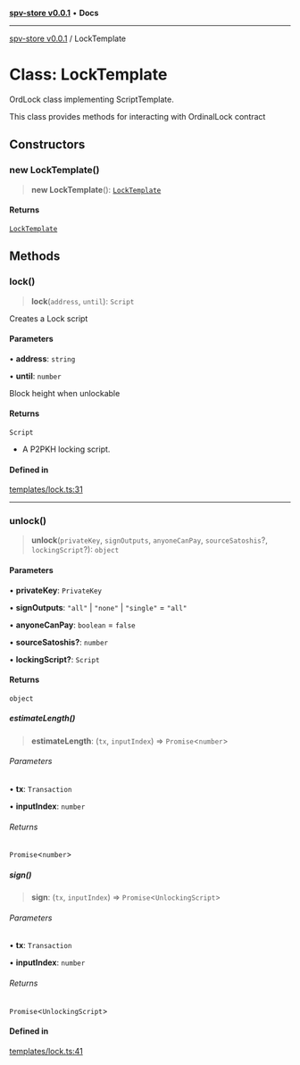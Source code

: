 [**spv-store v0.0.1**](../README.md) • **Docs**

***

[spv-store v0.0.1](../globals.md) / LockTemplate

# Class: LockTemplate

OrdLock class implementing ScriptTemplate.

This class provides methods for interacting with OrdinalLock contract

## Constructors

### new LockTemplate()

> **new LockTemplate**(): [`LockTemplate`](LockTemplate.md)

#### Returns

[`LockTemplate`](LockTemplate.md)

## Methods

### lock()

> **lock**(`address`, `until`): `Script`

Creates a Lock script

#### Parameters

• **address**: `string`

• **until**: `number`

Block height when unlockable

#### Returns

`Script`

- A P2PKH locking script.

#### Defined in

[templates/lock.ts:31](https://github.com/shruggr/ts-casemod-spv/blob/d2d8e139fbd295fc0999df738863fea71ede7818/src/templates/lock.ts#L31)

***

### unlock()

> **unlock**(`privateKey`, `signOutputs`, `anyoneCanPay`, `sourceSatoshis`?, `lockingScript`?): `object`

#### Parameters

• **privateKey**: `PrivateKey`

• **signOutputs**: `"all"` \| `"none"` \| `"single"` = `"all"`

• **anyoneCanPay**: `boolean` = `false`

• **sourceSatoshis?**: `number`

• **lockingScript?**: `Script`

#### Returns

`object`

##### estimateLength()

> **estimateLength**: (`tx`, `inputIndex`) => `Promise`\<`number`\>

###### Parameters

• **tx**: `Transaction`

• **inputIndex**: `number`

###### Returns

`Promise`\<`number`\>

##### sign()

> **sign**: (`tx`, `inputIndex`) => `Promise`\<`UnlockingScript`\>

###### Parameters

• **tx**: `Transaction`

• **inputIndex**: `number`

###### Returns

`Promise`\<`UnlockingScript`\>

#### Defined in

[templates/lock.ts:41](https://github.com/shruggr/ts-casemod-spv/blob/d2d8e139fbd295fc0999df738863fea71ede7818/src/templates/lock.ts#L41)
